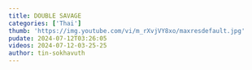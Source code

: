 ```yaml
---
title: DOUBLE SAVAGE
categories: ['Thai']
thumb: 'https://img.youtube.com/vi/m_rXvjVY8xo/maxresdefault.jpg'
pudate: 2024-07-12T03:26:05
videos: 2024-07-12-03-25-25
author: tin-sokhavuth
---
```

